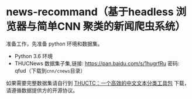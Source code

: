 # news-recommand（基于headless 浏览器与简单CNN 聚类的新闻爬虫系统）

准备工作，先准备 python 环境和数据集。

- Python 3.6 环境
- THUCNews 数据集子集,链接: https://pan.baidu.com/s/1hugrfRu 密码: qfud（下载到`cnn/cnews`目录）

如果需要完整数据集请自行到 [THUCTC：一个高效的中文文本分类工具包](http://thuctc.thunlp.org/) 下载，请遵循数据提供方的开源协议。

